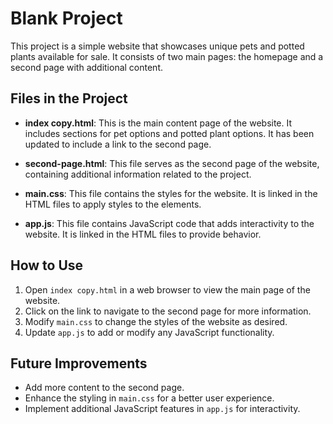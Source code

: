# Blank Project

This project is a simple website that showcases unique pets and potted plants available for sale. It consists of two main pages: the homepage and a second page with additional content.

## Files in the Project

- **index copy.html**: This is the main content page of the website. It includes sections for pet options and potted plant options. It has been updated to include a link to the second page.

- **second-page.html**: This file serves as the second page of the website, containing additional information related to the project.

- **main.css**: This file contains the styles for the website. It is linked in the HTML files to apply styles to the elements.

- **app.js**: This file contains JavaScript code that adds interactivity to the website. It is linked in the HTML files to provide behavior.

## How to Use

1. Open `index copy.html` in a web browser to view the main page of the website.
2. Click on the link to navigate to the second page for more information.
3. Modify `main.css` to change the styles of the website as desired.
4. Update `app.js` to add or modify any JavaScript functionality.

## Future Improvements

- Add more content to the second page.
- Enhance the styling in `main.css` for a better user experience.
- Implement additional JavaScript features in `app.js` for interactivity.